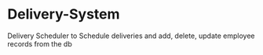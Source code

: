 # Delivery-System

Delivery Scheduler to Schedule deliveries and add, delete, update employee records from the db
